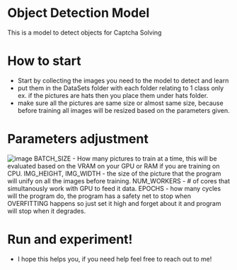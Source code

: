 # Object Detection Model
 This is a model to detect objects for Captcha Solving

# How to start
- Start by collecting the images you need to the model to detect and learn
- put them in the DataSets folder with each folder relating to 1 class only ex. if the pictures are hats then you place them under hats folder.
- make sure all the pictures are same size or almost same size, because before training all images will be resized based on the parameters given.

# Parameters adjustment
![image](https://github.com/user-attachments/assets/2652f4a7-9841-4cf9-a434-a07fdd58b575)
BATCH_SIZE - How many pictures to train at a time, this will be evaluated based on the VRAM on your GPU or RAM if you are training on CPU.
IMG_HEIGHT, IMG_WIDTH - the size of the picture that the program will unify on all the images before training.
NUM_WORKERS - # of cores that simultanously work with GPU to feed it data.
EPOCHS - how many cycles will the program do, the program has a safety net to stop when OVERFITTING happens so just set it high and forget about it and program will stop when it degrades.


# Run and experiment!
- I hope this helps you, if you need help feel free to reach out to me!

